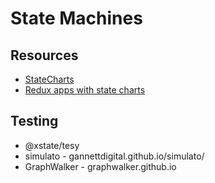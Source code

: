 # State Machines
## Resources
* [StateCharts](https://statecharts.github.io/)
* [Redux apps with state charts](https://www.freecodecamp.org/news/how-to-model-the-behavior-of-redux-apps-using-statecharts-5e342aad8f66/)
## Testing
* @xstate/tesy
* simulato - gannettdigital.github.io/simulato/
* GraphWalker - graphwalker.github.io
